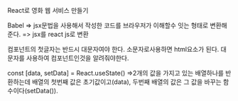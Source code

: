 React로 영화 웹 서비스 만들기

Babel => jsx문법을 사용해서 작성한 코드를 브라우저가 이해할수 잇는 형태로 변환해준다. 
      => jsx를 react js로 변환

컴포넌트의 첫글자는 반드시 대문자여야 한다. 소문자로사용하면 html요소가 된다.
대문자를 사용하여 컴포넌트인것을 알려줘야한다.

const [data, setData] = React.useState() =>2개의 값을 가지고 있는 배열하나를 반환하는데 배열의 첫번째 값은 초기값이고(data), 두번째 배열의 값은 그 값을 바꾸는 함수이다(setData()).